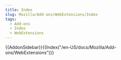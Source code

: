 ```yaml
---
title: Index
slug: Mozilla/Add-ons/WebExtensions/Index
tags:
  - Add-ons
  - Index
  - WebExtensions
---
```

{{AddonSidebar}}{{Index("/en-US/docs/Mozilla/Add-ons/WebExtensions")}}
